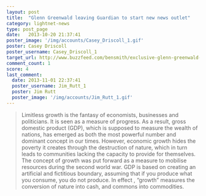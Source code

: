 ```yaml
---
layout: post
title:  "Glenn Greenwald leaving Guardian to start new news outlet"
category: lightnet-news
type: post_page
date:   2013-10-20 21:37:41
poster_image: '/img/accounts/Casey_Driscoll_1.gif'
poster: Casey Driscoll
poster_username: Casey_Driscoll_1
target_url: http://www.buzzfeed.com/bensmith/exclusive-glenn-greenwald-will-leave-guardian-to-create-new
comment_count: 1
score: 4
last_comment:
  date: 2013-11-01 22:37:41
  poster_username: Jim_Rutt_1
  poster: Jim Rutt
  poster_image: '/img/accounts/Jim_Rutt_1.gif'
---
```


> Limitless growth is the fantasy of economists, businesses and politicians. It is seen as a measure of progress. As a result, gross domestic product (GDP), which is supposed to measure the wealth of nations, has emerged as both the most powerful number and dominant concept in our times. However, economic growth hides the poverty it creates through the destruction of nature, which in turn leads to communities lacking the capacity to provide for themselves. The concept of growth was put forward as a measure to mobilise resources during the second world war. GDP is based on creating an artificial and fictitious boundary, assuming that if you produce what you consume, you do not produce. In effect , “growth” measures the conversion of nature into cash, and commons into commodities.
